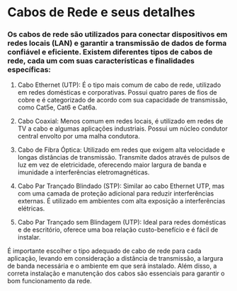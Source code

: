 # Cabos de Rede e seus detalhes
### Os cabos de rede são utilizados para conectar dispositivos em redes locais (LAN) e garantir a transmissão de dados de forma confiável e eficiente. Existem diferentes tipos de cabos de rede, cada um com suas características e finalidades específicas:

1. Cabo Ethernet (UTP): É o tipo mais comum de cabo de rede, utilizado em redes domésticas e corporativas. Possui quatro pares de fios de cobre e é categorizado de acordo com sua capacidade de transmissão, como Cat5e, Cat6 e Cat6a.

2. Cabo Coaxial: Menos comum em redes locais, é utilizado em redes de TV a cabo e algumas aplicações industriais. Possui um núcleo condutor central envolto por uma malha condutora.

3. Cabo de Fibra Óptica: Utilizado em redes que exigem alta velocidade e longas distâncias de transmissão. Transmite dados através de pulsos de luz em vez de eletricidade, oferecendo maior largura de banda e imunidade a interferências eletromagnéticas.

4. Cabo Par Trançado Blindado (STP): Similar ao cabo Ethernet UTP, mas com uma camada de proteção adicional para reduzir interferências externas. É utilizado em ambientes com alta exposição a interferências elétricas.

5. Cabo Par Trançado sem Blindagem (UTP): Ideal para redes domésticas e de escritório, oferece uma boa relação custo-benefício e é fácil de instalar.

É importante escolher o tipo adequado de cabo de rede para cada aplicação, levando em consideração a distância de transmissão, a largura de banda necessária e o ambiente em que será instalado. Além disso, a correta instalação e manutenção dos cabos são essenciais para garantir o bom funcionamento da rede.
